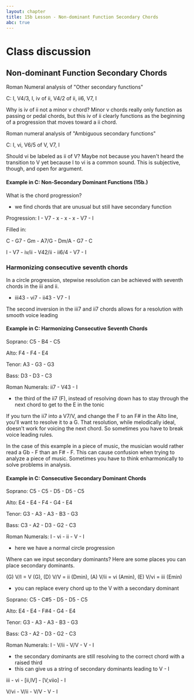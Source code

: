 ```yaml
---
layout: chapter
title: 15b Lesson - Non-dominant Function Secondary Chords
abc: true
---
```

# Class discussion
## Non-dominant Function Secondary Chords

Roman Numeral analysis of "Other secondary functions"

C: I, V4/3, I, iv of ii, V4/2 of ii, ii6, V7, I

Why is iv of ii not a minor v chord? Minor v chords really only function as passing or pedal chords, but this iv of ii clearly functions as the beginning of a progression that moves toward a ii chord.

Roman numeral analysis of "Ambiguous secondary functions"

C: I, vi, V6/5 of V, V7, I

Should vi be labeled as ii of V? Maybe not because you haven't heard the transition to V yet because I to vi is a common sound. This is subjective, though, and open for argument. 



#### Example in C: Non-Secondary Dominant Functions (15b.)
What is the chord progression?
- we find chords that are unusual but still have secondary function

Progression: I -  V7 - x - x - x - V7 - I

Filled in:

C - G7 - Gm - A7/G - Dm/A - G7 - C

I - V7 - iv/ii - V42/ii - ii6/4 - V7 - I

### Harmonizing consecutive seventh chords

In a circle progression, stepwise resolution can be achieved with seventh chords in the iii and ii.
- iii43 - vi7 - ii43 - V7 - I

The second inversion in the iii7 and ii7 chords allows for a resolution with smooth voice leading

#### Example in C: Harmonizing Consecutive Seventh Chords

Soprano: C5 - B4 - C5 

Alto: F4 - F4 - E4

Tenor: A3 - G3 - G3

Bass: D3 - D3 - C3

Roman Numerals: ii7 - V43 - I 
- the third of the ii7 (F), instead of resolving down has to stay through the next chord to get to the E in the tonic

If you turn the ii7 into a V7/V, and change the F to an F# in the Alto line, you'll want to resolve it to a G.
That resolution, while melodically ideal, doesn't work for voicing the next chord. 
So sometimes you have to break voice leading rules. 

In the case of this example in a piece of music, the musician would rather read a Gb - F than an F# - F. 
This can cause confusion when trying to analyze a piece of music. 
Sometimes you have to think enharmonically to solve problems in analysis. 

#### Example in C: Consecutive Secondary Dominant Chords

Soprano: C5 - C5 - D5 - D5 - C5

Alto: E4 - E4 - F4 - G4 - E4 

Tenor: G3 - A3 - A3 - B3 - G3

Bass: C3 - A2 - D3 - G2 - C3

Roman Numerals: I - vi - ii - V - I
- here we have a normal circle progression

Where can we input secondary dominants?
Here are some places you can place secondary dominants.

(G) V/I = V (G), (D) V/V = ii (Dmin), (A) V/ii = vi (Amin), (E) V/vi = iii (Emin)
- you can replace every chord up to the V with a secondary dominant

Soprano: C5 - C#5 - D5 - D5 - C5

Alto: E4 - E4 - F#4 - G4 - E4 

Tenor: G3 - A3 - A3 - B3 - G3

Bass: C3 - A2 - D3 - G2 - C3

Roman Numerals: I - V/ii - V/V - V - I
- the secondary dominants are still resolving to the correct chord with a raised third
- this can give us a string of secondary dominants leading to V - I

iii - vi - [ii,IV] - [V,viio] - I

V/vi - V/ii - V/V - V - I
